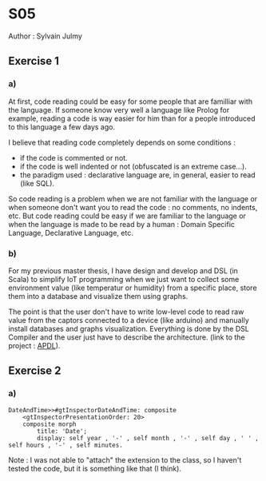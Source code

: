 
# S05

Author : Sylvain Julmy

## Exercise 1

### a)

At first, code reading could be easy for some people that are familliar with the language. If someone know very well a language like Prolog for example, reading a code is way easier for him than for a people introduced to this language a few days ago.

I believe that reading code completely depends on some conditions :
* if the code is commented or not.
* if the code is well indented or not (obfuscated is an extreme case...).
* the paradigm used : declarative language are, in general, easier to read (like SQL).

So code reading is a problem when we are not familiar with the language or when someone don't want you to read the code : no comments, no indents, etc.
But code reading could be easy if we are familiar to the language or when the language is made to be read by a human : Domain Specific Language, Declarative Language, etc.

### b)

For my previous master thesis, I have design and develop and DSL (in Scala) to simplify IoT programming when we just want to collect some environment value (like temperatur or humidity) from a specific place, store them into a database and visualize them using graphs.

The point is that the user don't have to write low-level code to read raw value from the captors connected to a device (like arduino) and manually install databases and graphs visualization. Everything is done by the DSL Compiler and the user just have to describe the architecture. (link to the project : [APDL](https://github.com/SnipyJulmy/APDL)).

## Exercise 2

### a)
```smalltalk
DateAndTime>>#gtInspectorDateAndTime: composite
	<gtInspectorPresentationOrder: 20>
	composite morph
		title: 'Date';
		display: self year , '-' , self month , '-' , self day , ' ' , self hours , '-' , self minutes.
```

Note : I was not able to "attach" the extension to the class, so I haven't tested the code, but it is something like that (I think).